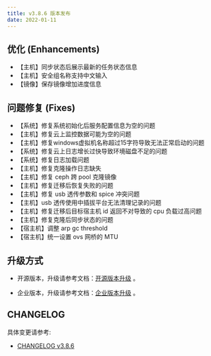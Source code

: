 ```yaml
---
title: v3.8.6 版本发布
date: 2022-01-11
---
```


## 优化 (Enhancements)

- 【主机】同步状态后展示最新的任务状态信息
- 【主机】安全组名称支持中文输入
- 【镜像】保存镜像增加进度信息

## 问题修复 (Fixes)

- 【系统】修复系统初始化后服务配置信息为空的问题
- 【主机】修复云上监控数据可能为空的问题
- 【主机】修复windows虚拟机名称超过15字符导致无法正常启动的问题
- 【系统】修复云上日志增长过快导致环境磁盘不足的问题
- 【系统】修复日志加载问题
- 【主机】修复克隆操作日志缺失
- 【主机】修复 ceph 跨 pool 克隆镜像
- 【主机】修复迁移后恢复失败的问题
- 【主机】修复 usb 透传参数和 spice 冲突问题
- 【主机】usb 透传使用中插拔平台无法清理记录的问题
- 【主机】修复迁移后目标宿主机 id 返回不对导致的 cpu 负载过高问题
- 【主机】修复克隆后同步状态的问题
- 【宿主机】调整 arp gc threshold
- 【宿主机】统一设置 ovs 网桥的 MTU

## 升级方式

- 开源版本，升级请参考文档：[开源版本升级](https://www.cloudpods.org/zh/docs/setup/upgrade/) 。

- 企业版本，升级请参考文档：[企业版本升级](https://docs.yunion.cn/zh/docs/quick/upgrade/) 。

## CHANGELOG

具体变更请参考:

- [CHANGELOG v3.8.6](https://www.cloudpods.org/zh/docs/changelog/release-3.8/3-8-6/)
